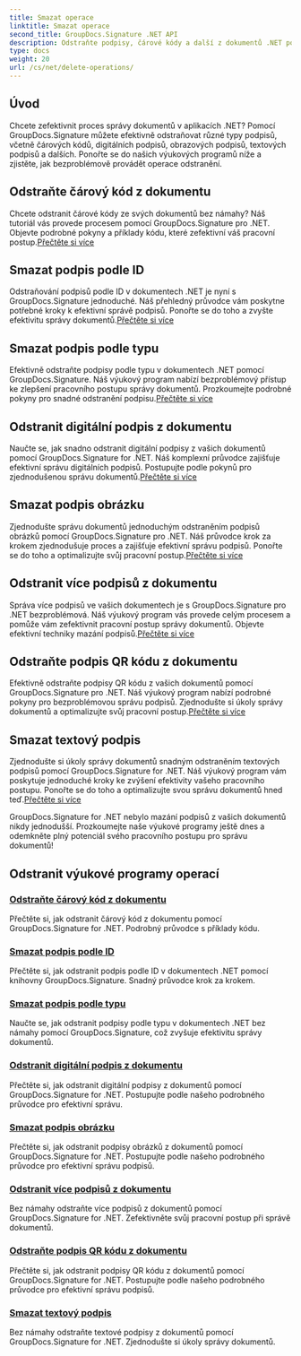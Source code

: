 ```yaml
---
title: Smazat operace
linktitle: Smazat operace
second_title: GroupDocs.Signature .NET API
description: Odstraňte podpisy, čárové kódy a další z dokumentů .NET pomocí GroupDocs.Signature. Prozkoumejte výukové programy pro efektivní správu dokumentů hned teď!
type: docs
weight: 20
url: /cs/net/delete-operations/
---
```

## Úvod

Chcete zefektivnit proces správy dokumentů v aplikacích .NET? Pomocí GroupDocs.Signature můžete efektivně odstraňovat různé typy podpisů, včetně čárových kódů, digitálních podpisů, obrazových podpisů, textových podpisů a dalších. Ponořte se do našich výukových programů níže a zjistěte, jak bezproblémově provádět operace odstranění.

## Odstraňte čárový kód z dokumentu
 Chcete odstranit čárové kódy ze svých dokumentů bez námahy? Náš tutoriál vás provede procesem pomocí GroupDocs.Signature pro .NET. Objevte podrobné pokyny a příklady kódu, které zefektivní váš pracovní postup.[Přečtěte si více](./delete-barcode/)

## Smazat podpis podle ID
 Odstraňování podpisů podle ID v dokumentech .NET je nyní s GroupDocs.Signature jednoduché. Náš přehledný průvodce vám poskytne potřebné kroky k efektivní správě podpisů. Ponořte se do toho a zvyšte efektivitu správy dokumentů.[Přečtěte si více](./delete-signature-by-id/)

## Smazat podpis podle typu
Efektivně odstraňte podpisy podle typu v dokumentech .NET pomocí GroupDocs.Signature. Náš výukový program nabízí bezproblémový přístup ke zlepšení pracovního postupu správy dokumentů. Prozkoumejte podrobné pokyny pro snadné odstranění podpisu.[Přečtěte si více](./delete-signature-by-type/)

## Odstranit digitální podpis z dokumentu
 Naučte se, jak snadno odstranit digitální podpisy z vašich dokumentů pomocí GroupDocs.Signature for .NET. Náš komplexní průvodce zajišťuje efektivní správu digitálních podpisů. Postupujte podle pokynů pro zjednodušenou správu dokumentů.[Přečtěte si více](./delete-digital-signature/)

## Smazat podpis obrázku
 Zjednodušte správu dokumentů jednoduchým odstraněním podpisů obrázků pomocí GroupDocs.Signature pro .NET. Náš průvodce krok za krokem zjednodušuje proces a zajišťuje efektivní správu podpisů. Ponořte se do toho a optimalizujte svůj pracovní postup.[Přečtěte si více](./delete-image-signature/)

## Odstranit více podpisů z dokumentu
Správa více podpisů ve vašich dokumentech je s GroupDocs.Signature pro .NET bezproblémová. Náš výukový program vás provede celým procesem a pomůže vám zefektivnit pracovní postup správy dokumentů. Objevte efektivní techniky mazání podpisů.[Přečtěte si více](./delete-multiple-signatures/)

## Odstraňte podpis QR kódu z dokumentu
 Efektivně odstraňte podpisy QR kódu z vašich dokumentů pomocí GroupDocs.Signature pro .NET. Náš výukový program nabízí podrobné pokyny pro bezproblémovou správu podpisů. Zjednodušte si úkoly správy dokumentů a optimalizujte svůj pracovní postup.[Přečtěte si více](./delete-qr-code-signature/)

## Smazat textový podpis
 Zjednodušte si úkoly správy dokumentů snadným odstraněním textových podpisů pomocí GroupDocs.Signature for .NET. Náš výukový program vám poskytuje jednoduché kroky ke zvýšení efektivity vašeho pracovního postupu. Ponořte se do toho a optimalizujte svou správu dokumentů hned teď.[Přečtěte si více](./delete-text-signature/)

GroupDocs.Signature for .NET nebylo mazání podpisů z vašich dokumentů nikdy jednodušší. Prozkoumejte naše výukové programy ještě dnes a odemkněte plný potenciál svého pracovního postupu pro správu dokumentů!
## Odstranit výukové programy operací
### [Odstraňte čárový kód z dokumentu](./delete-barcode/)
Přečtěte si, jak odstranit čárový kód z dokumentu pomocí GroupDocs.Signature for .NET. Podrobný průvodce s příklady kódu.
### [Smazat podpis podle ID](./delete-signature-by-id/)
Přečtěte si, jak odstranit podpis podle ID v dokumentech .NET pomocí knihovny GroupDocs.Signature. Snadný průvodce krok za krokem.
### [Smazat podpis podle typu](./delete-signature-by-type/)
Naučte se, jak odstranit podpisy podle typu v dokumentech .NET bez námahy pomocí GroupDocs.Signature, což zvyšuje efektivitu správy dokumentů.
### [Odstranit digitální podpis z dokumentu](./delete-digital-signature/)
Přečtěte si, jak odstranit digitální podpisy z dokumentů pomocí GroupDocs.Signature for .NET. Postupujte podle našeho podrobného průvodce pro efektivní správu.
### [Smazat podpis obrázku](./delete-image-signature/)
Přečtěte si, jak odstranit podpisy obrázků z dokumentů pomocí GroupDocs.Signature for .NET. Postupujte podle našeho podrobného průvodce pro efektivní správu podpisů.
### [Odstranit více podpisů z dokumentu](./delete-multiple-signatures/)
Bez námahy odstraňte více podpisů z dokumentů pomocí GroupDocs.Signature for .NET. Zefektivněte svůj pracovní postup při správě dokumentů.
### [Odstraňte podpis QR kódu z dokumentu](./delete-qr-code-signature/)
Přečtěte si, jak odstranit podpisy QR kódu z dokumentů pomocí GroupDocs.Signature for .NET. Postupujte podle našeho podrobného průvodce pro efektivní správu podpisů.
### [Smazat textový podpis](./delete-text-signature/)
Bez námahy odstraňte textové podpisy z dokumentů pomocí GroupDocs.Signature for .NET. Zjednodušte si úkoly správy dokumentů.